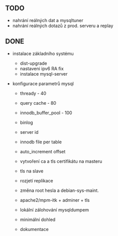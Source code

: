 TODO
----

- nahrání reálných dat a mysqltuner
- nahrání reálných dotazů z prod. serveru a replay


DONE
-----

- instalace základního systému
  - dist-upgrade
  - nastaveni ipv6 RA fix
  - instalace mysql-server

- konfigurace parametrů mysql
  - thready - 40
  - query cache - 80
  - innodb_buffer_pool - 100
  - binlog
  - server id
  - innodb file per table
  - auto_increment offset

  - vytvoření ca a tls certifikátu na masteru

  - tls na slave

  - rozjetí replikace

  - změna root hesla a debian-sys-maint.

  - apache2/mpm-itk + adminer + tls

  - lokální zálohování mysqldumpem

  - minimální dohled

  - dokumentace

